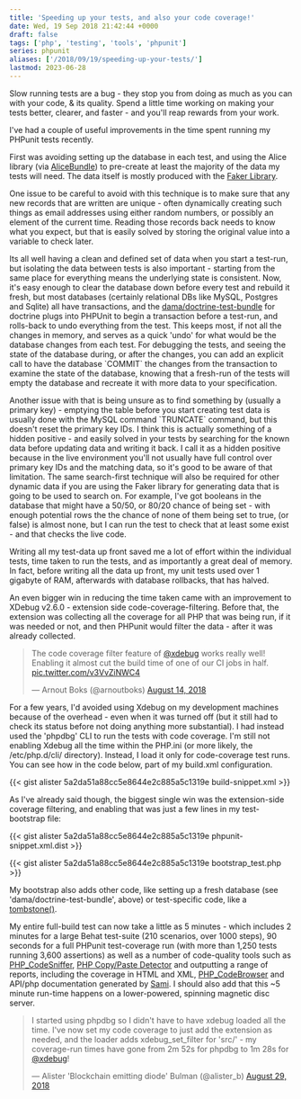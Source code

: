```yaml
---
title: 'Speeding up your tests, and also your code coverage!'
date: Wed, 19 Sep 2018 21:42:44 +0000
draft: false
tags: ['php', 'testing', 'tools', 'phpunit']
series: phpunit
aliases: ['/2018/09/19/speeding-up-your-tests/']
lastmod: 2023-06-28
---
```


Slow running tests are a bug - they stop you from doing as much as you can with your code, & its quality. Spend a little time working on making your tests better, clearer, and faster - and you'll reap rewards from your work.

I've had a couple of useful improvements in the time spent running my PHPunit tests recently.

First was avoiding setting up the database in each test, and using the Alice library (via [AliceBundle](https://github.com/hautelook/AliceBundle)) to pre-create at least the majority of the data my tests will need. The data itself is mostly produced with the [Faker Library](https://github.com/fzaninotto/Faker).

One issue to be careful to avoid with this technique is to make sure that any new records that are written are unique - often dynamically creating such things as email addresses using either random numbers, or possibly an element of the current time. Reading those records back needs to know what you expect, but that is easily solved by storing the original value into a variable to check later.

Its all well having a clean and defined set of data when you start a test-run, but isolating the data between tests is also important - starting from the same place for everything means the underlying state is consistent. Now, it's easy enough to clear the database down before every test and rebuild it fresh, but most databases (certainly relational DBs like MySQL, Postgres and Sqlite) all have transactions, and the [dama/doctrine-test-bundle](https://github.com/dmaicher/doctrine-test-bundle) for doctrine plugs into PHPUnit to begin a transaction before a test-run, and rolls-back to undo everything from the test. This keeps most, if not all the changes in memory, and serves as a quick 'undo' for what would be the database changes from each test. For debugging the tests, and seeing the state of the database during, or after the changes, you can add an explicit call to have the database \`COMMIT\` the changes from the transaction to examine the state of the database, knowing that a fresh-run of the tests will empty the database and recreate it with more data to your specification.

Another issue with that is being unsure as to find something by (usually a primary key) - emptying the table before you start creating test data is usually done with the MySQL command \`TRUNCATE\` command, but this doesn't reset the primary key IDs. I think this is actually something of a hidden positive - and easily solved in your tests by searching for the known data before updating data and writing it back. I call it as a hidden positive because in the live environment you'll not usually have full control over primary key IDs and the matching data, so it's good to be aware of that limitation. The same search-first technique will also be required for other dynamic data if you are using the Faker library for generating data that is going to be used to search on. For example, I've got booleans in the database that might have a 50/50, or 80/20 chance of being set - with enough potential rows the the chance of none of them being set to true, (or false) is almost none, but I can run the test to check that at least some exist - and that checks the live code.

Writing all my test-data up front saved me a lot of effort within the individual tests, time taken to run the tests, and as importantly a great deal of memory. In fact, before writing all the data up front, my unit tests used over 1 gigabyte of RAM, afterwards with database rollbacks, that has halved.

An even bigger win in reducing the time taken came with an improvement to XDebug v2.6.0 - extension side code-coverage-filtering. Before that, the extension was collecting all the coverage for all PHP that was being run, if it was needed or not, and then PHPunit would filter the data - after it was already collected.

> The code coverage filter feature of [@xdebug](https://twitter.com/xdebug?ref_src=twsrc%5Etfw) works really well! Enabling it almost cut the build time of one of our CI jobs in half. [pic.twitter.com/v3VvZiNWC4](https://t.co/v3VvZiNWC4)
>
> — Arnout Boks (@arnoutboks) [August 14, 2018](https://twitter.com/arnoutboks/status/1029334090363879424?ref_src=twsrc%5Etfw)

For a few years, I'd avoided using Xdebug on my development machines because of the overhead - even when it was turned off (but it still had to check its status before not doing anything more substantial). I had instead used the 'phpdbg' CLI to run the tests with code coverage. I'm still not enabling Xdebug all the time within the PHP.ini (or more likely, the /etc/php.d/cli/ directory). Instead, I load it only for code-coverage test runs. You can see how in the code below, part of my build.xml configuration.

{{< gist alister 5a2da51a88cc5e8644e2c885a5c1319e build-snippet.xml >}}

As I've already said though, the biggest single win was the extension-side coverage filtering, and enabling that was just a few lines in my test-bootstrap file:

{{< gist alister 5a2da51a88cc5e8644e2c885a5c1319e phpunit-snippet.xml.dist >}}

{{< gist alister 5a2da51a88cc5e8644e2c885a5c1319e bootstrap_test.php >}}

My bootstrap also adds other code, like setting up a fresh database (see 'dama/doctrine-test-bundle', above) or test-specific code, like a [tombstone()](/post/code-tombstones/).

My entire full-build test can now take a little as 5 minutes - which includes 2 minutes for a large Behat test-suite (210 scenarios, over 1000 steps), 90 seconds for a full PHPunit test-coverage run (with more than 1,250 tests running 3,600 assertions) as well as a number of code-quality tools such as [PHP_CodeSniffer](https://github.com/squizlabs/PHP_CodeSniffer), [PHP Copy/Paste Detector](https://github.com/sebastianbergmann/phpcpd) and outputting a range of reports, including the coverage in HTML and XML, [PHP_CodeBrowser](https://github.com/mayflower/PHP_CodeBrowser) and API/php documentation generated by [Sami](https://github.com/FriendsOfPHP/Sami). I should also add that this ~5 minute run-time happens on a lower-powered, spinning magnetic disc server.

> I started using phpdbg so I didn't have to have xdebug loaded all the time. I've now set my code coverage to just add the extension as needed, and the loader adds xdebug_set_filter for 'src/' - my coverage-run times have gone from 2m 52s for phpdbg to 1m 28s for [@xdebug](https://twitter.com/xdebug?ref_src=twsrc%5Etfw)!
>
> — Alister 'Blockchain emitting diode' Bulman (@alister_b) [August 29, 2018](https://twitter.com/alister_b/status/1034906997504843778?ref_src=twsrc%5Etfw)
